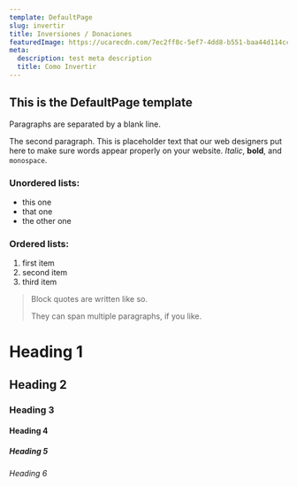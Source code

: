 ```yaml
---
template: DefaultPage
slug: invertir
title: Inversiones / Donaciones
featuredImage: https://ucarecdn.com/7ec2ff8c-5ef7-4dd8-b551-baa44d114cc3/
meta:
  description: test meta description
  title: Como Invertir
---
```


## This is the DefaultPage template

Paragraphs are separated by a blank line.

The second paragraph. This is placeholder text that our web designers put here to make sure words appear properly on your website. _Italic_, **bold**, and `monospace`.

### Unordered lists:

- this one
- that one
- the other one

### Ordered lists:

1.  first item
1.  second item
1.  third item

> Block quotes are written like so.
>
> They can span multiple paragraphs,
> if you like.

# Heading 1

## Heading 2

### Heading 3

#### Heading 4

##### Heading 5

###### Heading 6
